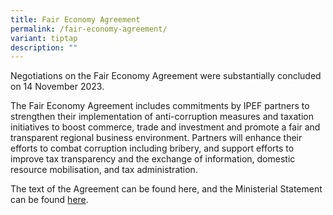 ```yaml
---
title: Fair Economy Agreement
permalink: /fair-economy-agreement/
variant: tiptap
description: ""
---
```

<p>Negotiations on the Fair Economy Agreement were substantially concluded
on 14 November 2023.&nbsp;</p>
<p></p>
<p>The Fair Economy Agreement includes commitments by IPEF partners to strengthen
their implementation of anti-corruption measures and taxation initiatives
to boost commerce, trade and investment and promote a fair and transparent
regional business environment. Partners will enhance their efforts to combat
corruption including bribery, and support efforts to improve tax transparency
and the exchange of information, domestic resource mobilisation, and tax
administration.</p>
<p>The text of the Agreement can be found here, and the Ministerial Statement
can be found <a href="https://www.mti.gov.sg/-/media/MTI/Newsroom/Press-Releases/2022/09/Annex-D---Joint-Ministerial-Statement-on-IPEF-Pillar-4-Clean-Economy.pdf" rel="noopener noreferrer nofollow" target="_blank">here</a>.</p>